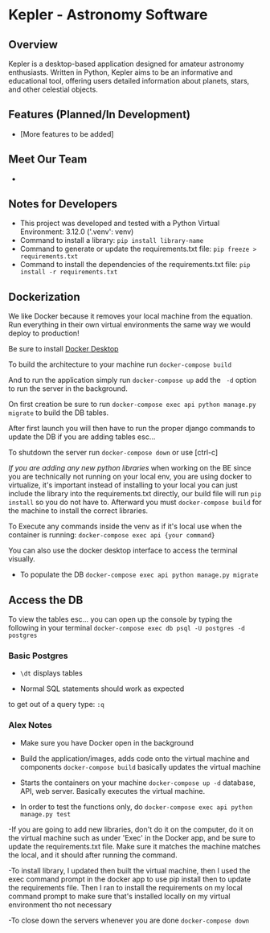 # Kepler - Astronomy Software

## Overview
Kepler is a desktop-based application designed for amateur astronomy enthusiasts. Written in Python, Kepler aims to be an informative and educational tool, offering users detailed information about planets, stars, and other celestial objects. 

## Features (Planned/In Development)
- [More features to be added]

## Meet Our Team
-

## Notes for Developers
- This project was developed and tested with a Python Virtual Environment: 3.12.0 ('.venv': venv)
- Command to install a library: `pip install library-name`
- Command to generate or update the requirements.txt file: `pip freeze > requirements.txt`
- Command to install the dependencies of the requirements.txt file: `pip install -r requirements.txt`

## Dockerization
We like Docker because it removes your local machine from the equation. Run everything in their own virtual environments the same way we would deploy to production!

Be sure to install [Docker Desktop](https://www.docker.com/products/docker-desktop/)

To build the architecture to your machine run `docker-compose build`

And to run the application simply run `docker-compose up` add the ` -d` option to run the server in the background.

On first creation be sure to run `docker-compose exec api python manage.py migrate` to build the DB tables.

After first launch you will then have to run the proper django commands to update the DB if you are adding tables esc...

To shutdown the server run `docker-compose down` or use [ctrl-c]

*If you are adding any new python libraries* when working on the BE since you are technically not running on your local env, you are using docker to virtualize, it's important instead of installing to your local you can just include the library into the requirements.txt directly, our build file will run `pip install` so you do not have to. Afterward you must `docker-compose build` for the machine to install the correct libraries.

To Execute any commands inside the venv as if it's local use when the container is running:
`docker-compose exec api {your command}`

You can also use the docker desktop interface to access the terminal visually.

- To populate the DB
`docker-compose exec api python manage.py migrate`

## Access the DB
To view the tables esc... you can open up the console by typing the following in your terminal
`docker-compose exec db psql -U postgres -d postgres`

### Basic Postgres

- `\dt` displays tables

- Normal SQL statements should work as expected

to get out of a query type: `:q`


### Alex Notes 
- Make sure you have Docker open in the background

- Build the application/images, adds code onto the virtual machine and components `docker-compose build` basically updates the virtual machine 

- Starts the containers on your machine `docker-compose up -d` database, API, web server. Basically executes the virtual machine. 

- In order to test the functions only, do `docker-compose exec api python manage.py test`

-If you are going to add new libraries, don't do it on the computer, do it on the virtual machine such as under 'Exec' in the Docker app, and be sure to update the requirements.txt file. Make sure it matches the machine matches the local, and it should after running the command. 

-To install library, I updated then built the virtual machine, then I used the exec command prompt in the docker app to use pip install then to update the requirements file. Then I ran to install the requirements on my local command prompt to make sure that's installed locally on my virtual environment tho not necessary

-To close down the servers whenever you are done `docker-compose down`



